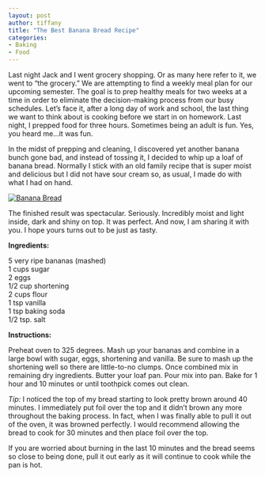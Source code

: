 ```yaml
---
layout: post
author: tiffany
title: "The Best Banana Bread Recipe"
categories: 
- Baking
- Food
---
```


Last night Jack and I went grocery shopping. Or as many here refer to it, we went to “the grocery.” We are attempting to find a weekly meal plan for our upcoming semester. The goal is to prep healthy meals for two weeks at a time in order to eliminate the decision-making process from our busy schedules. Let’s face it, after a long day of work and school, the last thing we want to think about is cooking before we start in on homework. Last night, I prepped food for three hours. Sometimes being an adult is fun. Yes, you heard me…it was fun.

In the midst of prepping and cleaning, I discovered yet another banana bunch gone bad, and instead of tossing it, I decided to whip up a loaf of banana bread. Normally I stick with an old family recipe that is super moist and delicious but I did not have sour cream so, as usual, I made do with what I had on hand.

[![](jekyll_uploads/2011/08/Banana-Bread-007-575x381.jpg "Banana Bread")](http://www.sweetpeonies.com/2011/08/the-best-banana-bread-recipe/banana-bread-007/)

The finished result was spectacular. Seriously. Incredibly moist and light inside, dark and shiny on top. It was perfect. And now, I am sharing it with you. I hope yours turns out to be just as tasty.

**Ingredients:**

5 very ripe bananas (mashed)  
1 cups sugar  
2 eggs  
1/2 cup shortening  
2 cups flour  
1 tsp vanilla  
1 tsp baking soda  
1/2 tsp. salt

**Instructions:**

Preheat oven to 325 degrees. Mash up your bananas and combine in a large bowl with sugar, eggs, shortening and vanilla. Be sure to mash up the shortening well so there are little-to-no clumps. Once combined mix in remaining dry ingredients. Butter your loaf pan. Pour mix into pan. Bake for 1 hour and 10 minutes or until toothpick comes out clean.

_Tip:_ I noticed the top of my bread starting to look pretty brown around 40 minutes. I immediately put foil over the top and it didn’t brown any more throughout the baking process. In fact, when I was finally able to pull it out of the oven, it was browned perfectly. I would recommend allowing the bread to cook for 30 minutes and then place foil over the top.

If you are worried about burning in the last 10 minutes and the bread seems so close to being done, pull it out early as it will continue to cook while the pan is hot.